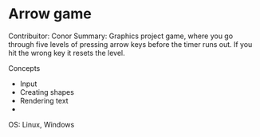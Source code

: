 # Arrow game

Contribuitor: Conor
Summary: Graphics project game, where you go through five levels of pressing arrow keys before the timer runs out. If you hit the wrong key it resets the level.

Concepts 
<ul>
  <li>Input</li>
  <li>Creating shapes</li>
  <li>Rendering text</li>
  <li></li>
</ul>

OS: Linux, Windows


